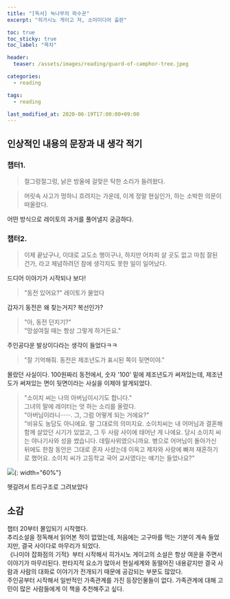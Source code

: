 ```yaml
---
title: "[독서] 녹나무의 파수꾼"
excerpt: "히가시노 게이고 저, 소미미디어 출판"

toc: true
toc_sticky: true
toc_label: "목차"

header:
  teaser: /assets/images/reading/guard-of-camphor-tree.jpeg

categories:
  - reading

tags:
  - reading

last_modified_at: 2020-06-19T17:00:00+09:00
---
```


## 인상적인 내용의 문장과 내 생각 적기

### 챕터1.

> 절그렁절그렁, 낡은 방울에 걸맞은 탁한 소리가 들려왔다.  


> 머릿속 사고가 멍하니 흐려지는 가운데, 이게 정말 현실인가, 하는 소박한 의문이 떠올랐다.  

어떤 방식으로 레이토의 과거를 풀어낼지 궁금하다.  

### 챕터2.

> 이제 끝났구나, 이대로 교도소 행이구나, 하지만 어차피 살 곳도 없고 마침 잘된 건가, 라고 체념하려던 참에 생각지도 못한 일이 일어났다.  

드디어 이야기가 시작되나 보다!  

> "동전 있어요?" 레이토가 물었다  

갑자기 동전은 왜 찾는거지? 복선인가?  


> "아, 동전 던지기?"  
"망설여질 때는 항상 그렇게 하거든요."   

주인공다운 발상이다라는 생각이 들었다ㅋㅋ  

> "잘 기억해줘. 동전은 제조년도가 표시된 쪽이 뒷면이야."  

몰랐던 사실이다. 100원짜리 동전에서, 숫자 '100' 밑에 제조년도가 써져있는데, 제조년도가 써져있는 면이 뒷면이라는 사실을 이제야 알게되었다.  

> "소이치 씨는 나의 아버님이시기도 합니다."  
그녀의 말에 레이터는 엇 하는 소리를 올렸다.  
"아버님이라니······. 그, 그럼 어떻게 되는 거에요?"  
"비유도 농담도 아니에요. 말 그대로의 의미지요. 소이치씨는 내 어머님과 결혼해 함께 살았던 시기가 있었고, 그 두 사람 사이에 태어난 게 나에요. 당시 소이치 씨는 야나기사와 성을 썼습니다. 데릴사위였으니까요. 병으로 어머님이 돌아가신 뒤에도 한참 동안은 그대로 혼자 사셨는데 이윽고 제자와 사랑에 빠져 재혼하기로 했어요. 소이치 씨가 고등학교 국어 교사였다는 얘기는 들었나요?"  

![](https://eliotjang.github.io/assets/images/reading/guard-of-camphor-tree/family-tree.jpeg){: width="60%"}  

헷갈려서 트리구조로 그려보았다  

>  






## 소감

챕터 20부터 몰입되기 시작했다.  
추리소설을 정독해서 읽어본 적이 없었는데, 처음에는 고구마를 먹는 기분이 계속 들었지만, 결국 사이다로 마무리가 되었다.  
《나미야 잡화점의 기적》부터 시작해서 히가시노 게이고의 소설은 항상 여운을 주면서 이야기가 마무리된다. 판타지적 요소가 많아서 현실세계와 동떨어진 내용같지만 결국 사람과 사람의 대화로 이야기가 전개되기 때문에 공감되는 부분도 많았다.  
주인공부터 시작해서 일반적인 가족관계를 가진 등장인물들이 없다. 가족관계에 대해 고민이 많은 사람들에게 이 책을 추천해주고 싶다. 










































